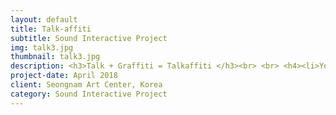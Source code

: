 ```yaml
---
layout: default
title: Talk-affiti
subtitle: Sound Interactive Project
img: talk3.jpg
thumbnail: talk3.jpg
description: <h3>Talk + Graffiti = Talkaffiti </h3><br> <br> <h4><li>You will need = A beautiful voice</li><br> <li>The Purpose of the installation = Draw a graffiti with your voice.</li></h4> <br> <h4><li>The procedure =</h4><b> A person speaks at the microphone then the computer analyzes the frequency and the amplitude of the voice and translates it to color and size of the brush.</b></li><br> <p><iframe width="720" height="480" src="https://www.youtube.com/embed/uR2GR7LTV10?rel=0" frameborder="0" allow="autoplay; encrypted-media" allowfullscreen></iframe></p> <p>--------------------------------------------------------------------------------<br><b>Making Process</b><br>Programming colors to change as the frequency and amplitude of the voice changes.<br> --------------------------------------------------------------------------------<br>  <br>  <iframe src="https://player.vimeo.com/video/291437047" width="450" height="450" frameborder="0" webkitallowfullscreen mozallowfullscreen allowfullscreen> </iframe><br></p> <br> ------------------------------------------------------------------------------------------------<br><b>Installation video</b> <br>------------------------------------------------------------------------------------------------<p><iframe src="https://player.vimeo.com/video/291437417" width="720" height="480" frameborder="0" webkitallowfullscreen mozallowfullscreen allowfullscreen> </iframe></p>
project-date: April 2018
client: Seongnam Art Center, Korea
category: Sound Interactive Project
---
```

